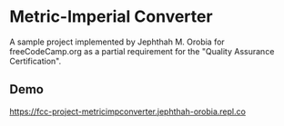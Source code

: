 # Metric-Imperial Converter

A sample project implemented by Jephthah M. Orobia for freeCodeCamp.org as a partial requirement for the "Quality Assurance Certification".

## Demo

https://fcc-project-metricimpconverter.jephthah-orobia.repl.co
